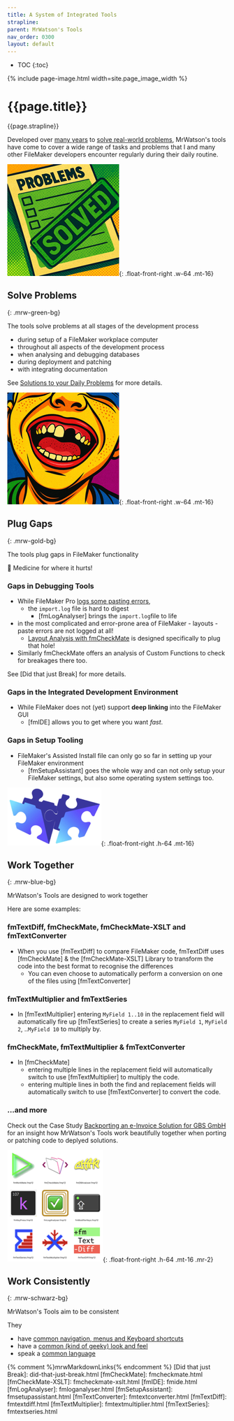 ```yaml
---
title: A System of Integrated Tools
strapline: 
parent: MrWatson's Tools
nav_order: 0300
layout: default
---
```

- TOC
{:toc}

{% include page-image.html width=site.page_image_width %}

# {{page.title}}

{{page.strapline}}

Developed over [many years](the-history-of-mrwatsons-tools.html) to [solve real-world problems](solutions-to-daily-problems.html), MrWatson's tools have come to cover a wide range of tasks and problems that I and many other FileMaker developers encounter regularly during their daily routine.

![Problems Solved](/assets/images/problems-solved.png){: .float-front-right .w-64 .mt-16}

## Solve Problems

{: .mrw-green-bg}

The tools solve problems at all stages of the development process

- during setup of a FileMaker workplace computer
- throughout all aspects of the development process
- when analysing and debugging databases
- during deployment and patching
- with integrating documentation

See [Solutions to your Daily Problems](solutions-to-daily-problems.html) for more details.

![Plug Gaps](/assets/images/plug-gaps.png){: .float-front-right .w-64 .mt-16}

## Plug Gaps

{: .mrw-gold-bg}

The tools plug gaps in FileMaker functionality

🤒 Medicine for where it hurts!

### Gaps in Debugging Tools

- While FileMaker Pro [logs some pasting errors](did-that-just-break.html),
  - the `import.log` file is hard to digest
    - [fmLogAnalyser] brings the `import.log`file  to life
- in the most complicated and error-prone area of FileMaker - layouts - paste errors are not logged at all!
  - [Layout Analysis with fmCheckMate](layout-analysis-with-fmcheckmate) is designed specifically to plug that hole!
- Similarly fmCheckMate offers an analysis of Custom Functions to check for breakages there too.

See [Did that just Break] for more details.

### Gaps in the Integrated Development Environment

- While FileMaker does not (yet) support **deep linking** into the FileMaker GUI
  - [fmIDE] allows you to get where you want *fast*.

### Gaps in Setup Tooling

- FileMaker's Assisted Install file can only go so far in setting up your FileMaker environment
  - [fmSetupAssistant] goes the whole way and can not only setup your FileMaker settings, but also some operating system settings too.

![Work Together](/assets/images/work-together.png){: .float-front-right .h-64 .mt-16}

## Work Together

{: .mrw-blue-bg}

MrWatson's Tools are designed to work together

Here are some examples:

### fmTextDiff, fmCheckMate, fmCheckMate-XSLT and fmTextConverter

- When you use [fmTextDiff] to compare FileMaker code, fmTextDiff uses [fmCheckMate] & the [fmCheckMate-XSLT] Library to transform the code into the best format to recognise the differences
  - You can even choose to automatically perform a conversion on one of the files using [fmTextConverter]

### fmTextMultiplier and fmTextSeries

- In [fmTextMultiplier] entering `MyField 1..10` in the replacement field will automatically fire up [fmTextSeries] to create a series `MyField 1`, `MyField 2`, ..`MyField 10` to multiply by.

### fmCheckMate, fmTextMultiplier & fmTextConverter

- In [fmCheckMate]
  - entering multiple lines in the replacement field will automatically switch to use [fmTextMultiplier] to multiply the code.
  - entering multiple lines in both the find and replacement fields will automatically switch to use [fmTextConverter] to convert the code.

### …and more

Check out the Case Study [Backporting an e-Invoice Solution for GBS GmbH](case-study-backporting-e-invoice-solution-gbs.html) for an insight how MrWatson's Tools work beautifully together when porting or patching code to deplyed solutions.

![Work Consistently](/assets/images/work-consistently.png){: .float-front-right .h-64 .mt-16 .mr-2}

## Work Consistently

{: .mrw-schwarz-bg}

MrWatson's Tools aim to be consistent

They

- have [common navigation, menus and Keyboard shortcuts](navigation-menus-keys.html)
- have a [common (kind of geeky) look and feel](the-mrwatson-de-logo.html)
- speak a [common language](killer-keyboard-mode.html)

{% comment %}mrwMarkdownLinks{% endcomment %}
[Did that just Break]: did-that-just-break.html
[fmCheckMate]: fmcheckmate.html
[fmCheckMate-XSLT]: fmcheckmate-xslt.html
[fmIDE]: fmide.html
[fmLogAnalyser]: fmloganalyser.html
[fmSetupAssistant]: fmsetupassistant.html
[fmTextConverter]: fmtextconverter.html
[fmTextDiff]: fmtextdiff.html
[fmTextMultiplier]: fmtextmultiplier.html
[fmTextSeries]: fmtextseries.html

